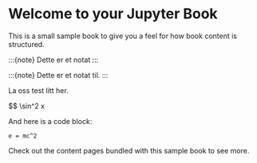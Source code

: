 # Welcome to your Jupyter Book

This is a small sample book to give you a feel for how book content is
structured.

:::{note}
Dette er et notat
:::

:::{note}
Dette er et notat til.
:::

La oss test litt her. 

$$ \sin^2 x 

And here is a code block:

```
e = mc^2
```

Check out the content pages bundled with this sample book to see more.
